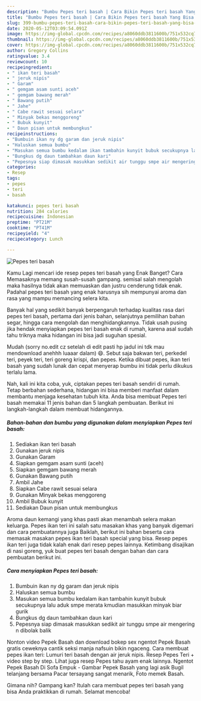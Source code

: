 ```yaml
---
description: "Bumbu Pepes teri basah | Cara Bikin Pepes teri basah Yang Bisa Manjain Lidah"
title: "Bumbu Pepes teri basah | Cara Bikin Pepes teri basah Yang Bisa Manjain Lidah"
slug: 399-bumbu-pepes-teri-basah-cara-bikin-pepes-teri-basah-yang-bisa-manjain-lidah
date: 2020-05-12T03:09:54.091Z
image: https://img-global.cpcdn.com/recipes/a8060ddb3811600b/751x532cq70/pepes-teri-basah-foto-resep-utama.jpg
thumbnail: https://img-global.cpcdn.com/recipes/a8060ddb3811600b/751x532cq70/pepes-teri-basah-foto-resep-utama.jpg
cover: https://img-global.cpcdn.com/recipes/a8060ddb3811600b/751x532cq70/pepes-teri-basah-foto-resep-utama.jpg
author: Gregory Collins
ratingvalue: 3.4
reviewcount: 10
recipeingredient:
- " ikan teri basah"
- " jeruk nipis"
- " Garam"
- " gemgam asam sunti aceh"
- " gemgam bawang merah"
- " Bawang putih"
- " Jahe"
- " Cabe rawit sesuai selara"
- " Minyak bekas menggoreng"
- " Bubuk kunyit"
- " Daun pisan untuk membungkus"
recipeinstructions:
- "Bumbuin ikan ny dg garam dan jeruk nipis"
- "Haluskan semua bumbu"
- "Masukan semua bumbu kedalam ikan tambahin kunyit bubuk secukupnya lalu aduk smpe merata kmudian masukkan minyak biar gurik"
- "Bungkus dg daun tambahkan daun kari"
- "Pepesnya siap dimasak masukkan sedikit air tunggu smpe air mengering n dibolak balik"
categories:
- Resep
tags:
- pepes
- teri
- basah

katakunci: pepes teri basah 
nutrition: 284 calories
recipecuisine: Indonesian
preptime: "PT21M"
cooktime: "PT41M"
recipeyield: "4"
recipecategory: Lunch

---
```



![Pepes teri basah](https://img-global.cpcdn.com/recipes/a8060ddb3811600b/751x532cq70/pepes-teri-basah-foto-resep-utama.jpg)

Kamu Lagi mencari ide resep pepes teri basah yang Enak Banget? Cara Memasaknya memang susah-susah gampang. semisal salah mengolah maka hasilnya tidak akan memuaskan dan justru cenderung tidak enak. Padahal pepes teri basah yang enak harusnya sih mempunyai aroma dan rasa yang mampu memancing selera kita.

Banyak hal yang sedikit banyak berpengaruh terhadap kualitas rasa dari pepes teri basah, pertama dari jenis bahan, selanjutnya pemilihan bahan segar, hingga cara mengolah dan menghidangkannya. Tidak usah pusing jika hendak menyiapkan pepes teri basah enak di rumah, karena asal sudah tahu triknya maka hidangan ini bisa jadi suguhan spesial.

Mudah (sorry no.edit cz setelah di edit pasti hp jadul ini tdk mau mendownload anehhh luaaar dalam) 😄. Sebut saja bakwan teri, perkedel teri, peyek teri, teri goreng krispi, dan pepes. Ketika dibuat pepes, ikan teri basah yang sudah lunak dan cepat menyerap bumbu ini tidak perlu dikukus terlalu lama.


Nah, kali ini kita coba, yuk, ciptakan pepes teri basah sendiri di rumah. Tetap berbahan sederhana, hidangan ini bisa memberi manfaat dalam membantu menjaga kesehatan tubuh kita. Anda bisa membuat Pepes teri basah memakai 11 jenis bahan dan 5 langkah pembuatan. Berikut ini langkah-langkah dalam membuat hidangannya.

<!--inarticleads1-->

##### Bahan-bahan dan bumbu yang digunakan dalam menyiapkan Pepes teri basah:

1. Sediakan  ikan teri basah
1. Gunakan  jeruk nipis
1. Gunakan  Garam
1. Siapkan  gemgam asam sunti (aceh)
1. Siapkan  gemgam bawang merah
1. Gunakan  Bawang putih
1. Ambil  Jahe
1. Siapkan  Cabe rawit sesuai selara
1. Gunakan  Minyak bekas menggoreng
1. Ambil  Bubuk kunyit
1. Sediakan  Daun pisan untuk membungkus


Aroma daun kemangi yang khas pasti akan menambah selera makan keluarga. Pepes ikan teri ini salah satu masakan khas yang banyak digemari dan cara pembuatannya juga Baiklah, berikut ini bahan beserta cara memasak masakan pepes ikan teri basah special yang bisa. Resep pepes ikan teri juga tidak kalah enak dari resep pepes lainnya. Ketimbang disajikan di nasi goreng, yuk buat pepes teri basah dengan bahan dan cara pembuatan berikut ini. 

<!--inarticleads2-->

##### Cara menyiapkan Pepes teri basah:

1. Bumbuin ikan ny dg garam dan jeruk nipis
1. Haluskan semua bumbu
1. Masukan semua bumbu kedalam ikan tambahin kunyit bubuk secukupnya lalu aduk smpe merata kmudian masukkan minyak biar gurik
1. Bungkus dg daun tambahkan daun kari
1. Pepesnya siap dimasak masukkan sedikit air tunggu smpe air mengering n dibolak balik


Nonton video Pepek Basah dan download bokep sex ngentot Pepek Basah gratis ceweknya cantik seksi manja nafsuin bikin ngaceng. Cara membuat pepes ikan teri: Lumuri teri basah dengan air jeruk nipis. Resep Pepes Teri + video step by step. Lihat juga resep Pepes tahu ayam enak lainnya. Ngentot Pepek Basah Di Sofa Empuk - Gambar Pepek Basah yang lagi asik Bugil telanjang bersama Pacar tersayang sangat menarik, Foto memek Basah. 

Gimana nih? Gampang kan? Itulah cara membuat pepes teri basah yang bisa Anda praktikkan di rumah. Selamat mencoba!
